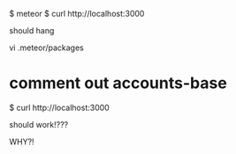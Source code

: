 $ meteor
$ curl http://localhost:3000

should hang

vi .meteor/packages
# comment out accounts-base

$ curl http://localhost:3000

should work!???

WHY?!
